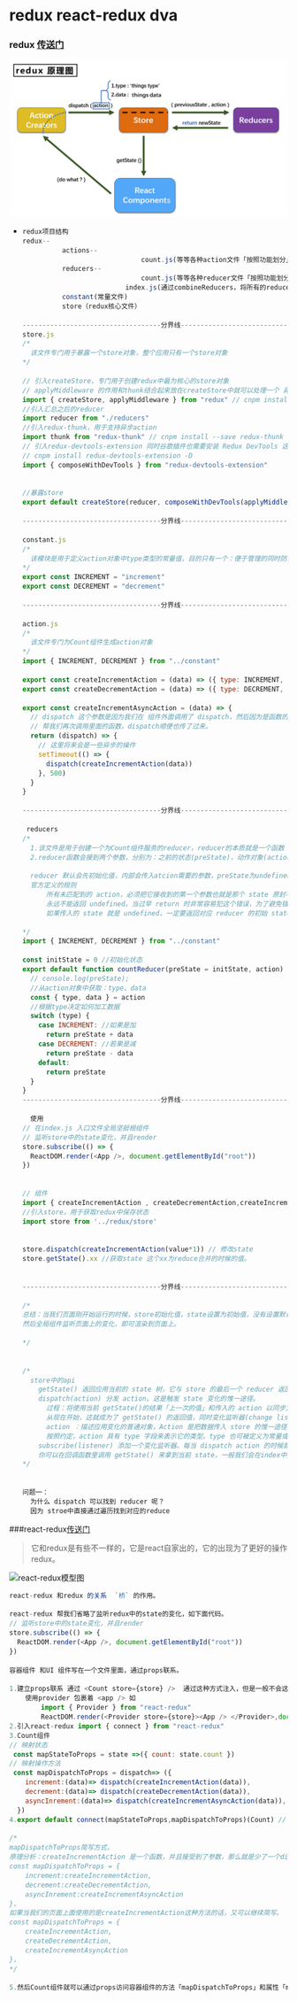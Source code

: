 # redux react-redux dva

### redux [传送门](https://cn.redux.js.org/)

![redux原理图](../../static/images/redux%E5%8E%9F%E7%90%86%E5%9B%BE.png)

- ```js
  redux项目结构
  redux--
  			actions--
  								count.js(等等各种action文件「按照功能划分」)
  			reducers--
  								count.js(等等各种reducer文件「按照功能划分」)
        					index.js(通过combineReducers，将所有的reducer文件合并一起传给store)
  			constant(常量文件)
  			store（redux核心文件）
  
  -----------------------------------分界线---------------------------------------------------------
  store.js
  /* 
  	该文件专门用于暴露一个store对象，整个应用只有一个store对象
  */
  
  // 引入createStore，专门用于创建redux中最为核心的store对象
  // applyMiddleware 的作用和thunk结合起来放在createStore中就可以处理一个 异步action返回函数的情况。
  import { createStore, applyMiddleware } from "redux" // cnpm install --save redux
  //引入汇总之后的reducer
  import reducer from "./reducers"
  //引入redux-thunk，用于支持异步action
  import thunk from "redux-thunk" // cnpm install --save redux-thunk
  // 引入redux-devtools-extension 同时谷歌插件也需要安装 Redux DevTools 这样配合起来就可以方便观看状态的变化。
  // cnpm install redux-devtools-extension -D
  import { composeWithDevTools } from "redux-devtools-extension" 
  
  
  //暴露store
  export default createStore(reducer, composeWithDevTools(applyMiddleware(thunk)))
  
  -----------------------------------分界线---------------------------------------------------------
    
  constant.js
  /* 
  	该模块是用于定义action对象中type类型的常量值，目的只有一个：便于管理的同时防止程序员单词写错
  */
  export const INCREMENT = "increment"
  export const DECREMENT = "decrement"
  
  -----------------------------------分界线---------------------------------------------------------
  
  action.js
  /*
  	该文件专门为Count组件生成action对象
  */
  import { INCREMENT, DECREMENT } from "../constant"
  
  export const createIncrementAction = (data) => ({ type: INCREMENT, data })
  export const createDecrementAction = (data) => ({ type: DECREMENT, data })
  
  export const createIncrementAsyncAction = (data) => {
    // dispatch 这个参数是因为我们在 组件外面调用了 dispatch，然后因为是函数的缘故，所以applyMiddleware(thunk),帮我们处理了，
    // 帮我们再次调用里面的函数，dispatch顺便也传了过来。
    return (dispatch) => {
      // 这里将来会是一些异步的操作
      setTimeout(() => {
        dispatch(createIncrementAction(data))
      }, 500)
    }
  }
  
  -----------------------------------分界线---------------------------------------------------------
  
   reducers
  /* 
  	1.该文件是用于创建一个为Count组件服务的reducer，reducer的本质就是一个函数
  	2.reducer函数会接到两个参数，分别为：之前的状态(preState)，动作对象(action)
  	
  	reducer 默认会先初始化值，内部会传入atcion需要的参数，preState为undefined，type为：'@@redux/InITi.0.i.m.d'「类似这种的随机字符串」，component就可以通过getState()获取初始值，但是如果没有subscribe监听的话，是不能自动呈现数据的，因为没有render，虽然数据改变了。
  	官方定义的规则
  		所有未匹配到的 action，必须把它接收到的第一个参数也就是那个 state 原封不动返回。
  		永远不能返回 undefined。当过早 return 时非常容易犯这个错误，为了避免错误扩散，遇到这种情况时 			combineReducers 会抛异常。
  		如果传入的 state 就是 undefined，一定要返回对应 reducer 的初始 state。根据上一条规则，初始 state 禁止使用 undefined。使用 ES6 的默认参数值语法来设置初始 state 很容易，但你也可以手动检查第一个参数是否为 undefined。
  	
  */
  import { INCREMENT, DECREMENT } from "../constant"
  
  const initState = 0 //初始化状态
  export default function countReducer(preState = initState, action) {
    // console.log(preState);
    //从action对象中获取：type、data
    const { type, data } = action
    //根据type决定如何加工数据
    switch (type) {
      case INCREMENT: //如果是加
        return preState + data
      case DECREMENT: //若果是减
        return preState - data
      default:
        return preState
    }
  }
  -----------------------------------分界线---------------------------------------------------------
    
    使用
  // 在index.js 入口文件全局坚挺根组件
  // 监听store中的state变化，并且render
  store.subscribe(() => {
    ReactDOM.render(<App />, document.getElementById("root"))
  })
  
  
  // 组件
  import { createIncrementAction , createDecrementAction,createIncrementAsyncAction} from "../redux/actions/count"
  //引入store，用于获取redux中保存状态
  import store from '../redux/store'
  
  
  store.dispatch(createIncrementAction(value*1)) // 修改state
  store.getState().xx //获取state 这个xx为reduce合并的时候的值。
  
  
  -----------------------------------分界线---------------------------------------------------------
  
  /*
  总结：当我们页面刚开始运行的时候，store初始化值，state设置为初始值，没有设置默认就是undefined。
  然后全局组件监听页面上的变化，即可渲染到页面上。
  
  */
  
  
  /* 
    store中的api
      getState() 返回应用当前的 state 树，它与 store 的最后一个 reducer 返回值相同。（只声明一个reducer的时候，默认返回当前reducer处理完的state）。
      dispatch(action) 分发 action。这是触发 state 变化的惟一途径。
        过程：将使用当前 getState()的结果「上一次的值」和传入的 action 以同步方式的调用 store 的 reduce 函数。它的返回值会被作为下一个 state。
        从现在开始，这就成为了 getState() 的返回值，同时变化监听器(change listener)会被触发。
        action ：描述应用变化的普通对象，Action 是把数据传入 store 的惟一途径，action通过dispatch调用
        按照约定，action 具有 type 字段来表示它的类型。type 也可被定义为常量或者是从其它模块引入。最好使用字符串，
      subscribe(listener) 添加一个变化监听器。每当 dispatch action 的时候就会执行，state 树中的一部分可能已经变化。
      你可以在回调函数里调用 getState() 来拿到当前 state，一般我们会在index中监听根组件。
  */
  
  
  问题一：
  	为什么 dispatch 可以找到 reducer 呢？ 
  	因为 stroe中直接通过遍历找到对应的reduce
  ```




###react-redux[传送门](https://cn.redux.js.org/docs/react-redux/) 

> 它和redux是有些不一样的，它是react自家出的，它的出现为了更好的操作redux。

![react-redux模型图](../../static/images/react-redux%E6%A8%A1%E5%9E%8B%E5%9B%BE.png)

```js
react-redux 和redux 的关系  `桥` 的作用。

react-redux 帮我们省略了监听redux中的state的变化，如下面代码。
// 监听store中的state变化，并且render
store.subscribe(() => {
  ReactDOM.render(<App />, document.getElementById("root"))
})

容器组件 和UI 组件写在一个文件里面，通过props联系。

1.建立props联系 通过 <Count store={store} />  通过这种方式注入，但是一般不会这么操作。
	使用provider 包裹着 <app /> 如
		import { Provider } from "react-redux"
		ReactDOM.render(<Provider store={store}><App /> </Provider>,document.getElementById("root"))
2.引入react-redux import { connect } from "react-redux" 
3.Count组件
// 映射状态
 const mapStateToProps = state =>({ count: state.count })
// 映射操作方法
 const mapDispatchToProps = dispatch=> ({
    increment:(data)=> dispatch(createIncrementAction(data)),
    decrement:(data)=> dispatch(createDecrementAction(data)),
    asyncInrement:(data)=> dispatch(createIncrementAsyncAction(data)),
  })
4.export default connect(mapStateToProps,mapDispatchToProps)(Count) // 容器组件

/*
mapDispatchToProps简写方式，
原理分析：createIncrementAction 是一个函数，并且接受到了参数，那么就是少了一个dispatch，原来connect帮我们自动分发action出去了「自动帮我们调用action」
const mapDispatchToProps = {
    increment:createIncrementAction,
    decrement:createDecrementAction,
    asyncInrement:createIncrementAsyncAction
}，
如果当我们的页面上面使用的是createIncrementAction这种方法的话，又可以继续简写。
const mapDispatchToProps = {
    createIncrementAction,
    createDecrementAction,
    createIncrementAsyncAction
}，
*/

5.然后Count组件就可以通过props访问容器组件的方法「mapDispatchToProps」和属性「mapStateToProps」
```

